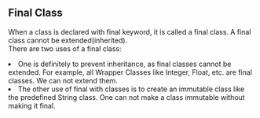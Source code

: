## Final Class
When a class is declared with final keyword, it is called a final class. A final class cannot be extended(inherited).  <br>
There are two uses of a final class: <br>
<li>One is definitely to prevent inheritance, as final classes cannot be extended. For example, all Wrapper Classes like Integer, Float, etc. are final classes. We can not extend them.</li>
<li>The other use of final with classes is to create an immutable class like the predefined String class. One can not make a class immutable without making it final.</li>

